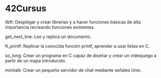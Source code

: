 # 42Cursus
libft: Desplegar y crear librerías y a hacer funciones básicas de alta importancia recreando funciones existentes.

get_next_line: Lee y replica un documento.

ft_printf: Replicar la conocida función printf, aprender a usar listas en C.

so_long: Crear un programa en C capaz de diseñar y crear un videojuego a partir de un mapa introducido.

minitalk: Crear un pequeño servidor de chat mediante señales Unix.
